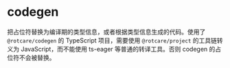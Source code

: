 # codegen

把占位符替换为编译期的类型信息，或者根据类型信息生成的代码。使用了 `@rotcare/codegen` 的 TypeScript 项目，需要使用 `@rotcare/project` 的工具链转义为 JavaScript，而不能使用 ts-eager 等普通的转译工具。否则 codegen 的占位符不会被替换。
